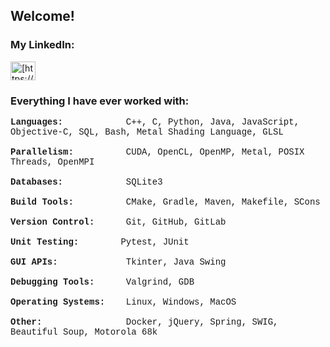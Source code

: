 <!---
AnthCol/AnthCol is a ✨ special ✨ repository because its `README.md` (this file) appears on your GitHub profile.
You can click the Preview link to take a look at your changes.
--->

## Welcome!
<p>

### My LinkedIn:
<a href="https://linkedin.com/in/anthcol" target="blank">
  <img align="center" src="https://raw.githubusercontent.com/rahuldkjain/github-profile-readme-generator/master/src/images/icons/Social/linked-in-alt.svg" alt="[https://www.linkedin.com/in/anthony-colaiacovo-876a061a0/](https://www.linkedin.com/in/anthcol/)" height="30" width="40" /></a>
</p>

<h3 align="left">Everything I have ever worked with:</h3>
<p style="font-family: Courier New" align="left"> 
<b>Languages:</b>&nbsp;&nbsp;&nbsp;&nbsp;&nbsp;&nbsp;&nbsp;&nbsp;&nbsp;&nbsp;&nbsp; C++, C, Python, Java, JavaScript, Objective-C, SQL, Bash, Metal Shading Language, GLSL <br><br>
<b>Parallelism:</b>&nbsp;&nbsp;&nbsp;&nbsp;&nbsp;&nbsp;&nbsp;&nbsp;&nbsp; CUDA, OpenCL, OpenMP, Metal, POSIX Threads, OpenMPI <br><br>
<b>Databases:</b>&nbsp;&nbsp;&nbsp;&nbsp;&nbsp;&nbsp;&nbsp;&nbsp;&nbsp;&nbsp;&nbsp; SQLite3 <br><br>
<b>Build Tools:</b>&nbsp;&nbsp;&nbsp;&nbsp;&nbsp;&nbsp;&nbsp;&nbsp;&nbsp; CMake, Gradle, Maven, Makefile, SCons <br><br>
<b>Version Control:</b>&nbsp;&nbsp;&nbsp;&nbsp;&nbsp; Git, GitHub, GitLab <br><br>
<b>Unit Testing:</b>&nbsp;&nbsp;&nbsp;&nbsp;&nbsp;&nbsp;&nbsp; Pytest, JUnit <br><br>
<b>GUI APIs:</b>&nbsp;&nbsp;&nbsp;&nbsp;&nbsp;&nbsp;&nbsp;&nbsp;&nbsp;&nbsp;&nbsp;&nbsp; Tkinter, Java Swing <br><br>
<b>Debugging Tools:</b>&nbsp;&nbsp;&nbsp;&nbsp;&nbsp; Valgrind, GDB <br><br>
<b>Operating Systems:</b>&nbsp;&nbsp;&nbsp; Linux, Windows, MacOS <br><br>
<b>Other:</b>&nbsp;&nbsp;&nbsp;&nbsp;&nbsp;&nbsp;&nbsp;&nbsp;&nbsp;&nbsp;&nbsp;&nbsp;&nbsp;&nbsp;&nbsp; Docker, jQuery, Spring, SWIG, Beautiful Soup, Motorola 68k <br><br>
</p>

